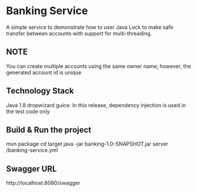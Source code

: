 # Banking Service

A simple service to demonstrate how to user Java Lock to make safe transfer between accounts with support for multi-threading. 

## NOTE
You can create multiple accounts using the same owner name; however, the generated account id is unique


## Technology Stack

Java 1.8
dropwizard
guice: In this release, dependency injection is used in the test code only

## Build & Run the project
 mvn package
 cd target 
 java -jar banking-1.0-SNAPSHOT.jar server /banking-service.yml

## Swagger URL
http://localhost:8080/swagger